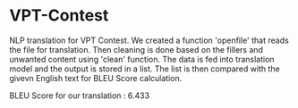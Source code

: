# VPT-Contest
NLP translation for VPT Contest.
We created a function 'openfile' that reads the file for translation.
Then cleaning is done based on the fillers and unwanted content using 'clean' function.
The data is fed into translation model and the output is stored in a list.
The list is then compared with the givevn English text for BLEU Score calculation.

BLEU Score for our translation : 6.433
